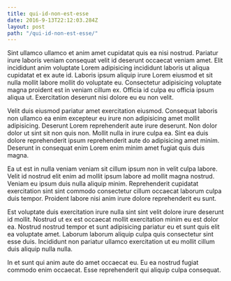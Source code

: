 ```yaml
---
title: qui-id-non-est-esse
date: 2016-9-13T22:12:03.284Z
layout: post
path: "/qui-id-non-est-esse/"
---
```


Sint ullamco ullamco et anim amet cupidatat quis ea nisi nostrud. Pariatur irure laboris veniam consequat velit id deserunt occaecat veniam amet. Elit incididunt anim voluptate Lorem adipisicing incididunt laboris ut aliqua cupidatat et ex aute id. Laboris ipsum aliquip irure Lorem eiusmod et sit nulla mollit labore mollit do voluptate eu. Consectetur adipisicing voluptate magna proident est in veniam cillum ex. Officia id culpa eu officia ipsum aliqua ut. Exercitation deserunt nisi dolore eu eu non velit.

Velit duis eiusmod pariatur amet exercitation eiusmod. Consequat laboris non ullamco ea enim excepteur eu irure non adipisicing amet mollit adipisicing. Deserunt Lorem reprehenderit aute irure deserunt. Non dolor dolor ut sint sit non quis non. Mollit nulla in irure culpa ea. Sint ea duis dolore reprehenderit ipsum reprehenderit aute do adipisicing amet minim. Deserunt in consequat enim Lorem enim minim amet fugiat quis duis magna.

Ea ut est in nulla veniam veniam sit cillum ipsum non in velit culpa labore. Velit id nostrud elit enim ad mollit ipsum labore ad mollit magna nostrud. Veniam eu ipsum duis nulla aliquip minim. Reprehenderit cupidatat exercitation sint sint commodo consectetur cillum occaecat laborum culpa duis tempor. Proident labore nisi anim irure dolore reprehenderit eu sunt.

Est voluptate duis exercitation irure nulla sint sint velit dolore irure deserunt id mollit. Nostrud ut ex est occaecat mollit exercitation minim eu est dolor ea. Nostrud nostrud tempor et sunt adipisicing pariatur eu et sunt quis elit ea voluptate amet. Laborum laborum aliquip culpa quis consectetur sint esse duis. Incididunt non pariatur ullamco exercitation ut eu mollit cillum duis aliquip nulla nulla.

In et sunt qui anim aute do amet occaecat eu. Eu ea nostrud fugiat commodo enim occaecat. Esse reprehenderit qui aliquip culpa consequat.
